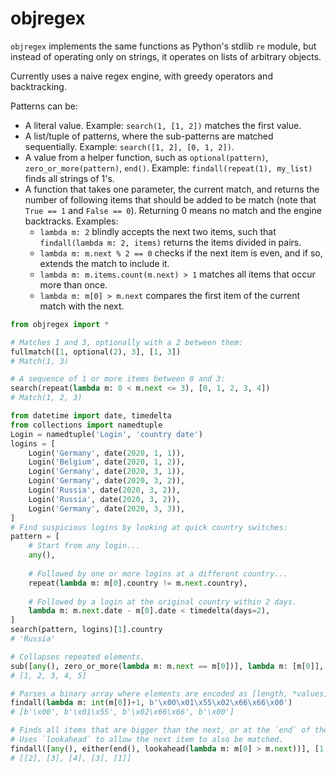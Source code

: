 # objregex

`objregex` implements the same functions as Python's stdlib `re` module, but instead of operating only on strings, it operates on lists of arbitrary objects.

Currently uses a naive regex engine, with greedy operators and backtracking.

Patterns can be:

- A literal value. Example: `search(1, [1, 2])` matches the first value.
- A list/tuple of patterns, where the sub-patterns are matched sequentially. Example: `search([1, 2], [0, 1, 2])`.
- A value from a helper function, such as `optional(pattern)`, `zero_or_more(pattern)`, `end()`. Example: `findall(repeat(1), my_list)` finds all strings of 1's.
- A function that takes one parameter, the current match, and returns the number of following items that should be added to be match (note that `True == 1` and `False == 0`). Returning 0 means no match and the engine backtracks. Examples:
    - `lambda m: 2` blindly accepts the next two items, such that `findall(lambda m: 2, items)` returns the items divided in pairs.
    - `lambda m: m.next % 2 == 0` checks if the next item is even, and if so, extends the match to include it.
    - `lambda m: m.items.count(m.next) > 1` matches all items that occur more than once.
    - `lambda m: m[0] > m.next` compares the first item of the current match with the next.

```python
from objregex import *

# Matches 1 and 3, optionally with a 2 between them:
fullmatch([1, optional(2), 3], [1, 3])
# Match(1, 3)

# A sequence of 1 or more items between 0 and 3:
search(repeat(lambda m: 0 < m.next <= 3), [0, 1, 2, 3, 4])
# Match(1, 2, 3)

from datetime import date, timedelta
from collections import namedtuple
Login = namedtuple('Login', 'country date')
logins = [
    Login('Germany', date(2020, 1, 1)),
    Login('Belgium', date(2020, 1, 2)),
    Login('Germany', date(2020, 3, 1)),
    Login('Germany', date(2020, 3, 2)),
    Login('Russia', date(2020, 3, 2)),
    Login('Russia', date(2020, 3, 2)),
    Login('Germany', date(2020, 3, 3)),
]
# Find suspicious logins by looking at quick country switches:
pattern = [
    # Start from any login...
    any(),
    
    # Followed by one or more logins at a different country...
    repeat(lambda m: m[0].country != m.next.country), 
    
    # Followed by a login at the original country within 2 days.
    lambda m: m.next.date - m[0].date < timedelta(days=2), 
]
search(pattern, logins)[1].country
# 'Russia'

# Collapses repeated elements.
sub([any(), zero_or_more(lambda m: m.next == m[0])], lambda m: [m[0]], [1, 2, 3, 3, 4, 5, 5])
# [1, 2, 3, 4, 5]

# Parses a binary array where elements are encoded as [length, *values].
findall(lambda m: int(m[0])+1, b'\x00\x01\x55\x02\x66\x66\x00')
# [b'\x00', b'\x01\x55', b'\x02\x66\x66', b'\x00']

# Finds all items that are bigger than the next, or at the `end` of the list.
# Uses `lookahead` to allow the next item to also be matched.
findall([any(), either(end(), lookahead(lambda m: m[0] > m.next))], [1, 2, 1, 3, 2, 4, 3, 1])
# [[2], [3], [4], [3], [1]]
```
